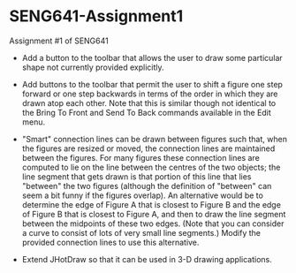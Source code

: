 # SENG641-Assignment1
Assignment #1 of SENG641  

- Add a button to the toolbar that allows the user to draw some particular shape not currently provided explicitly.

- Add buttons to the toolbar that permit the user to shift a figure one step forward or one step backwards in terms of the order in which they are drawn atop each other. Note that this is similar though not identical to the Bring To Front and Send To Back commands available in the Edit menu.
- "Smart" connection lines can be drawn between figures such that, when the figures are resized or moved, the connection lines are maintained between the figures. For many figures these connection lines are computed to lie on the line between the centres of the two objects; the line segment that gets drawn is that portion of this line that lies "between" the two figures (although the definition of "between" can seem a bit funny if the figures overlap). An alternative would be to determine the edge of Figure A that is closest to Figure B and the edge of Figure B that is closest to Figure A, and then to draw the line segment between the midpoints of these two edges. (Note that you can consider a curve to consist of lots of very small line segments.)
Modify the provided connection lines to use this alternative.
- Extend JHotDraw so that it can be used in 3-D drawing applications.
